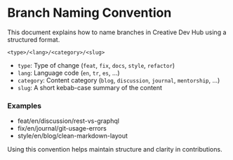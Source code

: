 # Branch Naming Convention

This document explains how to name branches in Creative Dev Hub using a structured format.

```
<type>/<lang>/<category>/<slug>
```

- `type`: Type of change (`feat`, `fix`, `docs`, `style`, `refactor`)
- `lang`: Language code (`en`, `tr`, `es`, ...)
- `category`: Content category (`blog`, `discussion`, `journal`, `mentorship`, ...)
- `slug`: A short kebab-case summary of the content

### Examples
- feat/en/discussion/rest-vs-graphql
- fix/en/journal/git-usage-errors
- style/en/blog/clean-markdown-layout

Using this convention helps maintain structure and clarity in contributions.
